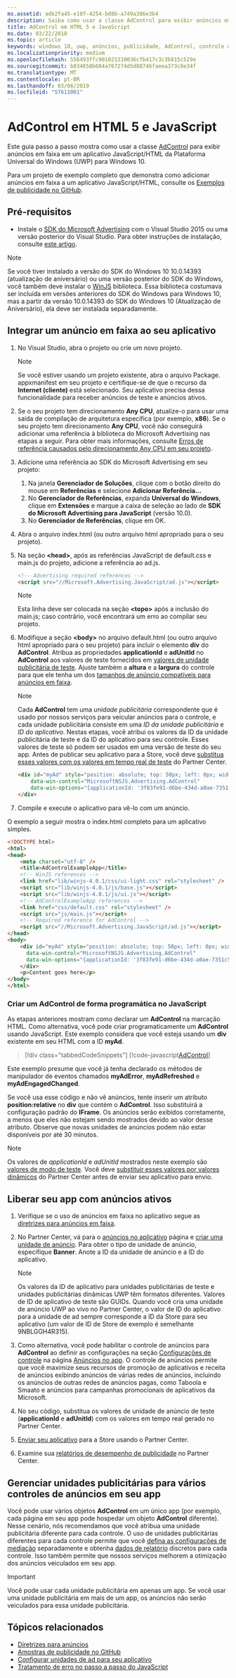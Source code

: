 ```yaml
---
ms.assetid: adb2fa45-e18f-4254-bd8b-a749a386e3b4
description: Saiba como usar a classe AdControl para exibir anúncios em faixa em um aplicativo JavaScript/HTML para Windows 10 (UWP).
title: AdControl em HTML 5 e JavaScript
ms.date: 03/22/2018
ms.topic: article
keywords: windows 10, uwp, anúncios, publicidade, AdControl, controle de anúncios, javascript, HTML
ms.localizationpriority: medium
ms.openlocfilehash: 556493ffc901021310036cfb417c3c3b815c529e
ms.sourcegitcommit: b034650b684a767274d5d88746faeea373c8e34f
ms.translationtype: MT
ms.contentlocale: pt-BR
ms.lasthandoff: 03/06/2019
ms.locfileid: "57611001"
---
```

# <a name="adcontrol-in-html-5-and-javascript"></a>AdControl em HTML 5 e JavaScript

Este guia passo a passo mostra como usar a classe [AdControl](https://docs.microsoft.com/uwp/api/microsoft.advertising.winrt.ui.adcontrol) para exibir anúncios em faixa em um aplicativo JavaScript/HTML da Plataforma Universal do Windows (UWP) para Windows 10.

Para um projeto de exemplo completo que demonstra como adicionar anúncios em faixa a um aplicativo JavaScript/HTML, consulte os [Exemplos de publicidade no GitHub](https://aka.ms/githubads).

## <a name="prerequisites"></a>Pré-requisitos

* Instale o [SDK do Microsoft Advertising](https://aka.ms/ads-sdk-uwp) com o Visual Studio 2015 ou uma versão posterior do Visual Studio. Para obter instruções de instalação, consulte [este artigo](install-the-microsoft-advertising-libraries.md).

> [!NOTE]
> Se você tiver instalado a versão do SDK do Windows 10 10.0.14393 (atualização de aniversário) ou uma versão posterior do SDK do Windows, você também deve instalar o [WinJS](https://github.com/winjs/winjs) biblioteca. Essa biblioteca costumava ser incluída em versões anteriores do SDK do Windows para Windows 10, mas a partir da versão 10.0.14393 do SDK do Windows 10 (Atualização de Aniversário), ela deve ser instalada separadamente. 

## <a name="integrate-a-banner-ad-into-your-app"></a>Integrar um anúncio em faixa ao seu aplicativo

1. No Visual Studio, abra o projeto ou crie um novo projeto.

    > [!NOTE]
    > Se você estiver usando um projeto existente, abra o arquivo Package. appxmanifest em seu projeto e certifique-se de que o recurso da **Internet (cliente)** está selecionado. Seu aplicativo precisa dessa funcionalidade para receber anúncios de teste e anúncios ativos.

2. Se o seu projeto tem direcionamento **Any CPU**, atualize-o para usar uma saída de compilação de arquitetura específica (por exemplo, **x86**). Se o seu projeto tem direcionamento **Any CPU**, você não conseguirá adicionar uma referência à biblioteca do Microsoft Advertising nas etapas a seguir. Para obter mais informações, consulte [Erros de referência causados pelo direcionamento Any CPU em seu projeto](known-issues-for-the-advertising-libraries.md#reference_errors).

3. Adicione uma referência ao SDK do Microsoft Advertising em seu projeto:

    1. Na janela **Gerenciador de Soluções**, clique com o botão direito do mouse em **Referências** e selecione **Adicionar Referência...**
    2.  No **Gerenciador de Referências**, expanda **Universal do Windows**, clique em **Extensões** e marque a caixa de seleção ao lado de **SDK do Microsoft Advertising para JavaScript** (versão 10.0).
    3.  No **Gerenciador de Referências**, clique em OK.

6.  Abra o arquivo index.html (ou outro arquivo html apropriado para o seu projeto).

7.  Na seção **&lt;head&gt;**, após as referências JavaScript de default.css e main.js do projeto, adicione a referência ao ad.js.

    ``` HTML
    <!-- Advertising required references -->
    <script src="//Microsoft.Advertising.JavaScript/ad.js"></script>
    ```

    > [!NOTE]
    > Esta linha deve ser colocada na seção **&lt;topo&gt;** após a inclusão do main.js; caso contrário, você encontrará um erro ao compilar seu projeto.

8.  Modifique a seção **&lt;body&gt;** no arquivo default.html (ou outro arquivo html apropriado para o seu projeto) para incluir o elemento **div** do **AdControl**. Atribua as propriedades **applicationId** e **adUnitId** no **AdControl** aos valores de teste fornecidos em [valores de unidade publicitária de teste](set-up-ad-units-in-your-app.md#test-ad-units). Ajuste também a **altura** e a **largura** do controle para que ele tenha um dos [tamanhos de anúncio compatíveis para anúncios em faixa](supported-ad-sizes-for-banner-ads.md).

    > [!NOTE]
    > Cada **AdControl** tem uma *unidade publicitária* correspondente que é usado por nossos serviços para veicular anúncios para o controle, e cada unidade publicitária consiste em uma *ID da unidade publicitária* e *ID do aplicativo*. Nestas etapas, você atribui os valores da ID da unidade publicitária de teste e da ID do aplicativo para seu controle. Esses valores de teste só podem ser usados em uma versão de teste do seu app. Antes de publicar seu aplicativo para a Store, você deve [substitua esses valores com os valores em tempo real de teste](#release) do Partner Center.

    ``` HTML
    <div id="myAd" style="position: absolute; top: 50px; left: 0px; width: 300px; height: 250px; z-index: 1"
        data-win-control="MicrosoftNSJS.Advertising.AdControl"
        data-win-options="{applicationId: '3f83fe91-d6be-434d-a0ae-7351c5a997f1', adUnitId: 'test'}">
    </div>
    ```

9.  Compile e execute o aplicativo para vê-lo com um anúncio.

O exemplo a seguir mostra o index.html completo para um aplicativo simples.

``` HTML
<!DOCTYPE html>
<html>
<head>
    <meta charset="utf-8" />
    <title>AdControlExampleApp</title>
    <!-- WinJS references -->
    <link href="lib/winjs-4.0.1/css/ui-light.css" rel="stylesheet" />
    <script src="lib/winjs-4.0.1/js/base.js"></script>
    <script src="lib/winjs-4.0.1/js/ui.js"></script>
    <!-- AdControlExampleApp references -->
    <link href="css/default.css" rel="stylesheet" />
    <script src="js/main.js"></script>
    <!-- Required reference for AdControl -->
    <script src="//Microsoft.Advertising.JavaScript/ad.js"></script>
</head>
<body>
    <div id="myAd" style="position: absolute; top: 50px; left: 0px; width: 300px; height: 250px; z-index: 1"
      data-win-control="MicrosoftNSJS.Advertising.AdControl"
      data-win-options="{applicationId: '3f83fe91-d6be-434d-a0ae-7351c5a997f1', adUnitId: 'test'}">
    </div>
    <p>Content goes here</p>
</body>
</html>
```

### <a name="create-an-adcontrol-programmatically-in-javascript"></a>Criar um AdControl de forma programática no JavaScript

As etapas anteriores mostram como declarar um **AdControl** na marcação HTML. Como alternativa, você pode criar programaticamente um **AdControl** usando JavaScript. Este exemplo considera que você esteja usando um **div** existente em seu HTML com a ID **myAd**.

> [!div class="tabbedCodeSnippets"]
[!code-javascript[AdControl](./code/AdvertisingSamples/AdControlSamples/js/main.js#DeclareAdControl)]

Este exemplo presume que você já tenha declarado os métodos de manipulador de eventos chamados **myAdError**, **myAdRefreshed** e **myAdEngagedChanged**.

Se você usa esse código e não vê anúncios, tente inserir um atributo **position:relative** no **div** que contém o **AdControl**. Isso substituirá a configuração padrão do **IFrame**. Os anúncios serão exibidos corretamente, a menos que eles não estejam sendo mostrados devido ao valor desse atributo. Observe que novas unidades de anúncios podem não estar disponíveis por até 30 minutos.

> [!NOTE]
> Os valores de *applicationId* e *adUnitId* mostrados neste exemplo são [valores de modo de teste](set-up-ad-units-in-your-app.md#test-ad-units). Você deve [substituir esses valores por valores dinâmicos](set-up-ad-units-in-your-app.md#live-ad-units) do Partner Center antes de enviar seu aplicativo para envio.

<span id="release" />

## <a name="release-your-app-with-live-ads"></a>Liberar seu app com anúncios ativos

1. Verifique se o uso de anúncios em faixa no aplicativo segue as [diretrizes para anúncios em faixa](ui-and-user-experience-guidelines.md#guidelines-for-banner-ads).

1.  No Partner Center, vá para o [anúncios no aplicativo](../publish/in-app-ads.md) página e [criar uma unidade de anúncio](set-up-ad-units-in-your-app.md#live-ad-units). Para obter o tipo de unidade de anúncio, especifique **Banner**. Anote a ID da unidade de anúncio e a ID do aplicativo.
    > [!NOTE]
    > Os valores da ID de aplicativo para unidades publicitárias de teste e unidades publicitárias dinâmicas UWP têm formatos diferentes. Valores de ID de aplicativo de teste são GUIDs. Quando você cria uma unidade de anúncio UWP ao vivo no Partner Center, o valor de ID do aplicativo para a unidade de ad sempre corresponde a ID da Store para seu aplicativo (um valor de ID de Store de exemplo é semelhante 9NBLGGH4R315).

2. Como alternativa, você pode habilitar o controle de anúncios para **AdControl** ao definir as configurações na seção [Configurações de controle](../publish/in-app-ads.md#mediation) na página [Anúncios no app](../publish/in-app-ads.md). O controle de anúncios permite que você maximize seus recursos de promoção de aplicativos e receita de anúncios exibindo anúncios de várias redes de anúncios, incluindo os anúncios de outras redes de anúncios pagas, como Taboola e Smaato e anúncios para campanhas promocionais de aplicativos da Microsoft.

3.  No seu código, substitua os valores de unidade de anúncio de teste (**applicationId** e **adUnitId**) com os valores em tempo real gerado no Partner Center.

4.  [Enviar seu aplicativo](../publish/app-submissions.md) para a Store usando o Partner Center.

5.  Examine sua [relatórios de desempenho de publicidade](../publish/advertising-performance-report.md) no Partner Center.             

<span id="manage" />

## <a name="manage-ad-units-for-multiple-ad-controls-in-your-app"></a>Gerenciar unidades publicitárias para vários controles de anúncios em seu app

Você pode usar vários objetos **AdControl** em um único app (por exemplo, cada página em seu app pode hospedar um objeto **AdControl** diferente). Nesse cenário, nós recomendamos que você atribua uma unidade publicitária diferente para cada controle. O uso de unidades publicitárias diferentes para cada controle permite que você [defina as configurações de mediação](../publish/in-app-ads.md#mediation) separadamente e obtenha [dados de relatório](../publish/advertising-performance-report.md) discretos para cada controle. Isso também permite que nossos serviços melhorem a otimização dos anúncios veiculados em seu app.

> [!IMPORTANT]
> Você pode usar cada unidade publicitária em apenas um app. Se você usar uma unidade publicitária em mais de um app, os anúncios não serão veiculados para essa unidade publicitária.

## <a name="related-topics"></a>Tópicos relacionados

* [Diretrizes para anúncios](ui-and-user-experience-guidelines.md#guidelines-for-banner-ads)
* [Amostras de publicidade no GitHub](https://aka.ms/githubads)
* [Configurar unidades de ad para seu aplicativo](set-up-ad-units-in-your-app.md)
* [Tratamento de erro no passo a passo do JavaScript](error-handling-in-javascript-walkthrough.md)
